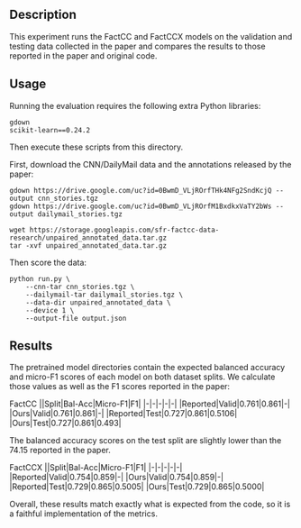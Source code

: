## Description
This experiment runs the FactCC and FactCCX models on the validation and testing data collected in the paper and compares the results to those reported in the paper and original code.

## Usage
Running the evaluation requires the following extra Python libraries:
```
gdown
scikit-learn==0.24.2
```

Then execute these scripts from this directory.

First, download the CNN/DailyMail data and the annotations released by the paper:
```shell script
gdown https://drive.google.com/uc?id=0BwmD_VLjROrfTHk4NFg2SndKcjQ --output cnn_stories.tgz
gdown https://drive.google.com/uc?id=0BwmD_VLjROrfM1BxdkxVaTY2bWs --output dailymail_stories.tgz

wget https://storage.googleapis.com/sfr-factcc-data-research/unpaired_annotated_data.tar.gz
tar -xvf unpaired_annotated_data.tar.gz
```

Then score the data:
```shell script
python run.py \
    --cnn-tar cnn_stories.tgz \
    --dailymail-tar dailymail_stories.tgz \
    --data-dir unpaired_annotated_data \
    --device 1 \
    --output-file output.json
```

## Results
The pretrained model directories contain the expected balanced accuracy and micro-F1 scores of each model on both dataset splits.
We calculate those values as well as the F1 scores reported in the paper:

FactCC
||Split|Bal-Acc|Micro-F1|F1|
|-|-|-|-|-|
|Reported|Valid|0.761|0.861|-|
|Ours|Valid|0.761|0.861|-|
|Reported|Test|0.727|0.861|0.5106|
|Ours|Test|0.727|0.861|0.493|

The balanced accuracy scores on the test split are slightly lower than the 74.15 reported in the paper.

FactCCX
||Split|Bal-Acc|Micro-F1|F1|
|-|-|-|-|-|
|Reported|Valid|0.754|0.859|-|
|Ours|Valid|0.754|0.859|-|
|Reported|Test|0.729|0.865|0.5005|
|Ours|Test|0.729|0.865|0.5000|

Overall, these results match exactly what is expected from the code, so it is a faithful implementation of the metrics.
